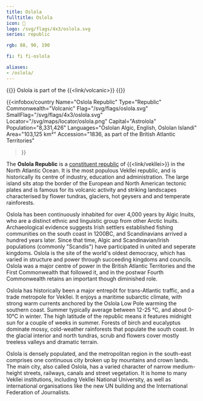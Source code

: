 ```yaml
---
title: Oslola
fulltitle: Oslola
icon: 🌋
logo: /svg/flags/4x3/oslola.svg
series: republic

rgb: 88, 90, 190

fi: fi fi-oslola

aliases:
- /oslola/
---
```

{{<note series>}}
 Oslola is part of the {{<link/volcanic>}}
{{</note>}}

{{<infobox/country
	 Name="Oslola Republic"
	 Type="Republic"
	 Commonwealth="Volcanic"
	 Flag="/svg/flags/oslola.svg"
	 SmallFlag="/svg/flags/4x3/oslola.svg"
	 Locator="/svg/maps/locator/oslola.png"
	 Capital="Astrolola"
	 Population="8,331,426"
	 Languages="Oslolan Algic, English, Oslolan Islandi"
	 Area="103,125 km²"
	 Accession="1836, as part of the British Atlantic Territories"
 >}}

The <span class="fi fi-oslola"></span> **Oslola Republic** is a [constituent republic](/republics/) of {{<link/vekllei>}} in the North Atlantic Ocean. It is the most populous Vekllei republic, and is historically its centre of industry, education and administration. The large island sits atop the border of the European and North American tectonic plates and is famous for its volcanic activity and striking landscapes characterised by flower tundras, glaciers, hot geysers and and temperate rainforests.

Oslola has been continuously inhabited for over 4,000 years by Algic Inuits, who are a distinct ethnic and linguistic group from other Arctic Inuits. Archaeological evidence suggests Irish settlers established fishing communities on the south coast in 1200BC, and Scandinavians arrived a hundred years later. Since that time, Algic and Scandinavian/Irish populations (commonly "Scandis") have participated in united and seperate kingdoms. Oslola is the site of the world's oldest democracy, which has varied in structure and power through succeeding kingdoms and councils. Oslola was a major centre of power in the British Atlantic Territories and the First Commonwealth that followed it, and in the postwar Fourth Commonwealth retains an important though diminished role.

Oslola has historically been a major entrepôt for trans-Atlantic traffic, and a trade metropole for Vekllei. It enjoys a maritime subarctic climate, with strong warm currents anchored by the Oslola Low Pole warming the southern coast. Summer typically average between 12-25 °C, and about 0-10°C in winter. The high latitude of the republic means it features midnight sun for a couple of weeks in summer. Forests of birch and eucalyptus dominate mossy, cold-weather rainforests that populate the south coast. In the glacial interior and north tundras, scrub and flowers cover mostly treeless valleys and dramatic terrain.

Oslola is densely populated, and the metropolitan region in the south-east comprises one continuous city broken up by mountains and crown lands. The main city, also called Oslola, has a varied character of narrow medium-height streets, railways, canals and street vegetation. It is home to many Vekllei institutions, including Vekllei National University, as well as international organisations like the new UN building and the International Federation of Journalists.


